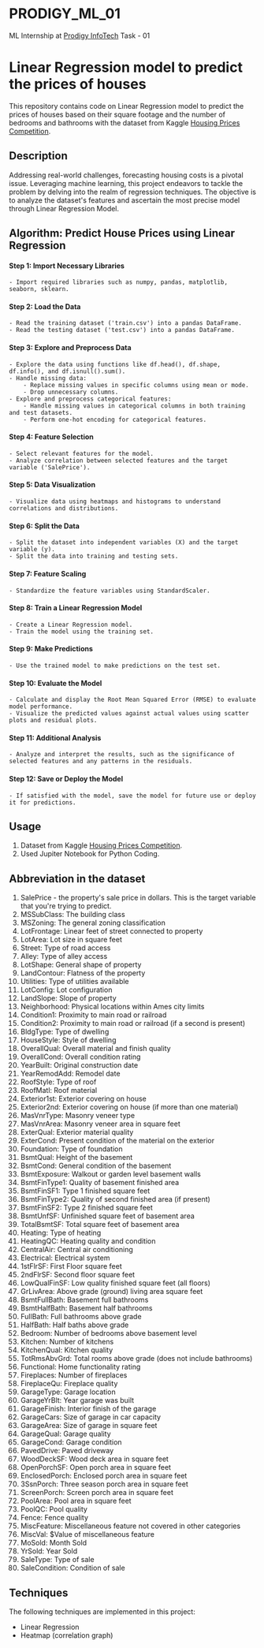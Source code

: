 # PRODIGY_ML_01
ML Internship at [Prodigy InfoTech](https://prodigyinfotech.dev)
Task - 01
# Linear Regression model to predict the prices of houses 
This repository contains code on Linear Regression model to predict the prices of houses based on their square footage and the number of bedrooms and bathrooms with the dataset from Kaggle [Housing Prices Competition](https://www.kaggle.com/c/house-prices-advanced-regression-techniques/data).
## Description
Addressing real-world challenges, forecasting housing costs is a pivotal issue. Leveraging machine learning, this project endeavors to tackle the problem by delving into the realm of regression techniques. The objective is to analyze the dataset's features and ascertain the most precise model through Linear Regression Model.
## Algorithm: Predict House Prices using Linear Regression

#### Step 1: Import Necessary Libraries
    - Import required libraries such as numpy, pandas, matplotlib, seaborn, sklearn.

#### Step 2: Load the Data
    - Read the training dataset ('train.csv') into a pandas DataFrame.
    - Read the testing dataset ('test.csv') into a pandas DataFrame.

#### Step 3: Explore and Preprocess Data
    - Explore the data using functions like df.head(), df.shape, df.info(), and df.isnull().sum().
    - Handle missing data:
        - Replace missing values in specific columns using mean or mode.
        - Drop unnecessary columns.
    - Explore and preprocess categorical features:
        - Handle missing values in categorical columns in both training and test datasets.
        - Perform one-hot encoding for categorical features.

#### Step 4: Feature Selection
    - Select relevant features for the model.
    - Analyze correlation between selected features and the target variable ('SalePrice').

#### Step 5: Data Visualization
    - Visualize data using heatmaps and histograms to understand correlations and distributions.

#### Step 6: Split the Data
    - Split the dataset into independent variables (X) and the target variable (y).
    - Split the data into training and testing sets.

#### Step 7: Feature Scaling
    - Standardize the feature variables using StandardScaler.

#### Step 8: Train a Linear Regression Model
    - Create a Linear Regression model.
    - Train the model using the training set.

#### Step 9: Make Predictions
    - Use the trained model to make predictions on the test set.

#### Step 10: Evaluate the Model
    - Calculate and display the Root Mean Squared Error (RMSE) to evaluate model performance.
    - Visualize the predicted values against actual values using scatter plots and residual plots.

#### Step 11: Additional Analysis
    - Analyze and interpret the results, such as the significance of selected features and any patterns in the residuals.

#### Step 12: Save or Deploy the Model
    - If satisfied with the model, save the model for future use or deploy it for predictions.
## Usage
1) Dataset from Kaggle [Housing Prices Competition](https://www.kaggle.com/c/house-prices-advanced-regression-techniques/data).
2) Used Jupiter Notebook for Python Coding.
## Abbreviation in the dataset
 1) SalePrice - the property's sale price in dollars. This is the target variable that you're trying to predict.
 2) MSSubClass: The building class
 3) MSZoning: The general zoning classification
 4) LotFrontage: Linear feet of street connected to property
 5) LotArea: Lot size in square feet
 6) Street: Type of road access
 7) Alley: Type of alley access
 8) LotShape: General shape of property
 9) LandContour: Flatness of the property
 10) Utilities: Type of utilities available
 11) LotConfig: Lot configuration
 12) LandSlope: Slope of property
 13) Neighborhood: Physical locations within Ames city limits
 14) Condition1: Proximity to main road or railroad
 15) Condition2: Proximity to main road or railroad (if a second is present)
 16) BldgType: Type of dwelling
 17) HouseStyle: Style of dwelling
 18) OverallQual: Overall material and finish quality
 19) OverallCond: Overall condition rating
 20) YearBuilt: Original construction date
 21) YearRemodAdd: Remodel date
 22) RoofStyle: Type of roof
 23) RoofMatl: Roof material
 24) Exterior1st: Exterior covering on house
 25) Exterior2nd: Exterior covering on house (if more than one material)
 26) MasVnrType: Masonry veneer type
 27) MasVnrArea: Masonry veneer area in square feet
 28) ExterQual: Exterior material quality
 29) ExterCond: Present condition of the material on the exterior
 30) Foundation: Type of foundation
 31) BsmtQual: Height of the basement
 32) BsmtCond: General condition of the basement
 33) BsmtExposure: Walkout or garden level basement walls
 34) BsmtFinType1: Quality of basement finished area
 35) BsmtFinSF1: Type 1 finished square feet
 36) BsmtFinType2: Quality of second finished area (if present)
 37) BsmtFinSF2: Type 2 finished square feet
 38) BsmtUnfSF: Unfinished square feet of basement area
 39) TotalBsmtSF: Total square feet of basement area
 40) Heating: Type of heating
 41) HeatingQC: Heating quality and condition
 42) CentralAir: Central air conditioning
 43) Electrical: Electrical system
 44) 1stFlrSF: First Floor square feet
 45) 2ndFlrSF: Second floor square feet
 46) LowQualFinSF: Low quality finished square feet (all floors)
 47) GrLivArea: Above grade (ground) living area square feet
 48) BsmtFullBath: Basement full bathrooms
 49) BsmtHalfBath: Basement half bathrooms
 50) FullBath: Full bathrooms above grade
 51) HalfBath: Half baths above grade
 52) Bedroom: Number of bedrooms above basement level
 53) Kitchen: Number of kitchens
 54) KitchenQual: Kitchen quality
 55) TotRmsAbvGrd: Total rooms above grade (does not include bathrooms)
 56) Functional: Home functionality rating
 57) Fireplaces: Number of fireplaces
 58) FireplaceQu: Fireplace quality
 59) GarageType: Garage location
 60) GarageYrBlt: Year garage was built
 61) GarageFinish: Interior finish of the garage
 62) GarageCars: Size of garage in car capacity
 63) GarageArea: Size of garage in square feet
 64) GarageQual: Garage quality
 65) GarageCond: Garage condition
 66) PavedDrive: Paved driveway
 67) WoodDeckSF: Wood deck area in square feet
 68) OpenPorchSF: Open porch area in square feet
 69) EnclosedPorch: Enclosed porch area in square feet
 70) 3SsnPorch: Three season porch area in square feet
 71) ScreenPorch: Screen porch area in square feet
 72) PoolArea: Pool area in square feet
 73) PoolQC: Pool quality
 74) Fence: Fence quality
 75) MiscFeature: Miscellaneous feature not covered in other categories
 76) MiscVal: $Value of miscellaneous feature
 77) MoSold: Month Sold
 78) YrSold: Year Sold
 79) SaleType: Type of sale
 80) SaleCondition: Condition of sale
## Techniques
The following techniques are implemented in this project:

- Linear Regression
- Heatmap (correlation graph)

